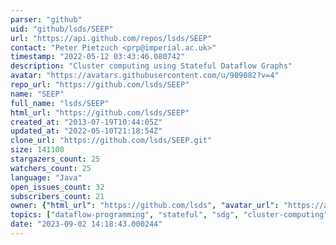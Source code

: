 ```yaml
---
parser: "github"
uid: "github/lsds/SEEP"
url: "https://api.github.com/repos/lsds/SEEP"
contact: "Peter Pietzuch <prp@imperial.ac.uk>"
timestamp: "2022-05-12 03:43:46.080742"
description: "Cluster computing using Stateful Dataflow Graphs"
avatar: "https://avatars.githubusercontent.com/u/989082?v=4"
repo_url: "https://github.com/lsds/SEEP"
name: "SEEP"
full_name: "lsds/SEEP"
html_url: "https://github.com/lsds/SEEP"
created_at: "2013-07-19T10:44:05Z"
updated_at: "2022-05-10T21:18:54Z"
clone_url: "https://github.com/lsds/SEEP.git"
size: 141100
stargazers_count: 25
watchers_count: 25
language: "Java"
open_issues_count: 32
subscribers_count: 21
owner: {"html_url": "https://github.com/lsds", "avatar_url": "https://avatars.githubusercontent.com/u/989082?v=4", "login": "lsds", "type": "Organization"}
topics: ["dataflow-programming", "stateful", "sdg", "cluster-computing"]
date: "2023-09-02 14:18:43.000244"
---
```

